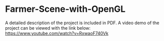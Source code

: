 # Farmer-Scene-with-OpenGL
A detailed description of the project is included in PDF.
A video demo of the project can be viewed with the link below:
https://www.youtube.com/watch?v=RxwaoF740Vk
